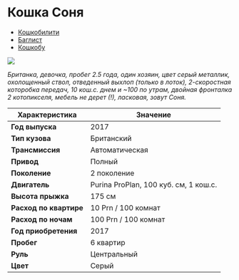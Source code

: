 # Кошка Соня

- [Кошкобилити](https://github.com/noteMASTER11/KoshkaSonya/blob/master/Usage.md)
- [Баглист](https://github.com/noteMASTER11/KoshkaSonya/blob/master/Buglist.md)
- [Кошкобу](https://pikabu.ru/story/moyo_byilostalo_6774116)

![](https://cs13.pikabu.ru/post_img/big/2019/06/22/5/1561189977191526125.jpg)

*Британка, девочка, пробег 2.5 года, один хозяин, цвет серый металлик, охолощенный ствол, отведенный выхлоп (только в лоток), 2-скоростная которобка передач, 10 кош.с. днем и ~100 по утрам, двойная фронталка 2 котопикселя, мебель не дерет (!), ласковая, зовут Соня.*

|**Характеристика**|**Значение**|
| ------------ | ------------ |
|**Год выпуска**|2017|
|**Тип кузова**|Британский|
|**Трансмиссия**|Автоматическая|
|**Привод**|Полный|
|**Поколение**|2 поколение|
|**Двигатель**|Purina ProPlan, 100 куб. см, 1 кош.с.|
|**Высота прыжка**|175 см|
|**Расход по квартире**|10 Prn / 100 комнат|
|**Расход по ночам**|100 Prn / 100 комнат|
|**Год приобретения**|2017|
|**Пробег**|6 квартир|
|**Руль**|Центральный|
|**Цвет**|Серый|

